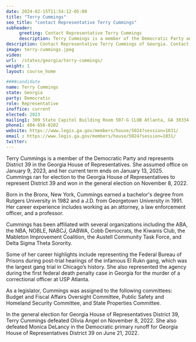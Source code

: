 ```yaml
---
date: 2024-02-15T11:54:12-05:00
title: "Terry Cummings"
seo_title: "contact Representative Terry Cummings"
subheader:
     greeting: Contact Representative Terry Cummings
     description: Terry Cummings is a member of the Democratic Party and represents District 39 in the Georgia House of Representatives. She assumed office on January 9, 2023, and her current term ends on January 13, 2025. Cummings ran for election to the Georgia House of Representatives to represent District 39 and won in the general election on November 8, 2022.
description: Contact Representative Terry Cummings of Georgia. Contact information for Terry Cummings includes email address, phone number, and mailing address.
image: terry-cummings.jpeg
video:
url:  /states/georgia/terry-cummings/
weight: 1
layout: course_home

####candidate
name: Terry Cummings
state: Georgia
party: Democratic
role: Representative
inoffice: current
elected: 2023
mailing1: 309 State Capitol Building Room 507-G CLOB Atlanta, GA 30334
phone1: 404-656-0202
website: https://www.legis.ga.gov/members/house/5024?session=1031/
email : https://www.legis.ga.gov/members/house/5024?session=1031/
twitter:
---
```


Terry Cummings is a member of the Democratic Party and represents District 39 in the Georgia House of Representatives. She assumed office on January 9, 2023, and her current term ends on January 13, 2025. Cummings ran for election to the Georgia House of Representatives to represent District 39 and won in the general election on November 8, 2022.

Born in the Bronx, New York, Cummings earned a bachelor's degree from Rutgers University in 1982 and a J.D. from Georgetown University in 1991. Her career experience includes working as an attorney, a law enforcement officer, and a professor.

Cummings has been affiliated with several organizations including the ABA, the NBA, NOBLE, NABCJ, GABWA, Cobb Democrats, the Kiwanis Club, the Mableton Improvement Coalition, the Austell Community Task Force, and Delta Sigma Theta Sorority.

Some of her career highlights include representing the Federal Bureau of Prisons during post-trial hearings of the infamous El Rukn gang, which was the largest gang trial in Chicago’s history. She also represented the agency during the first federal death penalty case in Georgia for the murder of a correctional officer at USP Atlanta.

As a legislator, Cummings was assigned to the following committees: Budget and Fiscal Affairs Oversight Committee, Public Safety and Homeland Security Committee, and State Properties Committee.

In the general election for Georgia House of Representatives District 39, Terry Cummings defeated Olivia Angel on November 8, 2022. She also defeated Monica DeLancy in the Democratic primary runoff for Georgia House of Representatives District 39 on June 21, 2022.
